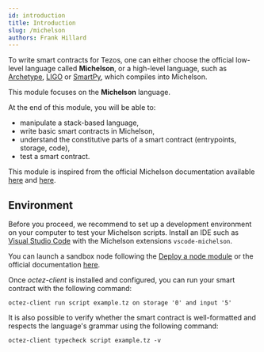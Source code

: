 ```yaml
---
id: introduction
title: Introduction
slug: /michelson
authors: Frank Hillard
---
```


To write smart contracts for Tezos, one can either choose the official low-level language called **Michelson**, or a high-level language, such as [Archetype](/archetype), [LIGO](/ligo) or [SmartPy](/smartpy), which compiles into Michelson.

This module focuses on the **Michelson** language.

At the end of this module, you will be able to:
- manipulate a stack-based language,
- write basic smart contracts in Michelson,
- understand the constitutive parts of a smart contract (entrypoints, storage, code),
- test a smart contract.

This module is inspired from the official Michelson documentation available [here](https://tezos.gitlab.io/007/michelson.html) and [here](https://tezos.gitlab.io/michelson-reference/).

## Environment
Before you proceed, we recommend to set up a development environment on your computer to test your Michelson scripts. Install an IDE such as [Visual Studio Code](https://code.visualstudio.com/) with the Michelson extensions `vscode-michelson`.

You can launch a sandbox node following the [Deploy a node module](/deploy-a-node) or the official documentation [here](https://tezos.gitlab.io/user/sandbox.html).

Once _octez-client_ is installed and configured, you can run your smart contract with the following command:

```
octez-client run script example.tz on storage '0' and input '5'
```

It is also possible to verify whether the smart contract is well-formatted and respects the language's grammar using the following command:

```
octez-client typecheck script example.tz -v
```
